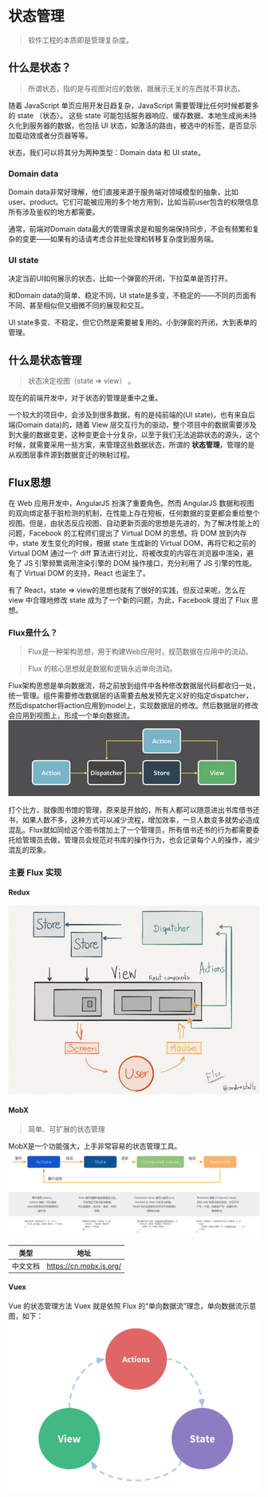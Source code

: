 # 状态管理
> 软件工程的本质即是管理复杂度。

## 什么是状态？
> 所谓状态，指的是与视图对应的数据，跟展示无关的东西就不算状态。

随着 JavaScript 单页应用开发日趋复杂，JavaScript 需要管理比任何时候都要多的 state （状态）。 这些 state 可能包括服务器响应、缓存数据、本地生成尚未持久化到服务器的数据，也包括 UI 状态，如激活的路由，被选中的标签，是否显示加载动效或者分页器等等。

状态，我们可以将其分为两种类型：Domain data 和  UI state。
### Domain data
Domain data非常好理解，他们直接来源于服务端对领域模型的抽象，比如user、product。它们可能被应用的多个地方用到，比如当前user包含的权限信息所有涉及鉴权的地方都需要。

通常，前端对Domain data最大的管理需求是和服务端保持同步，不会有频繁和复杂的变更——如果有的话请考虑合并批处理和转移复杂度到服务端。
### UI state
决定当前UI如何展示的状态，比如一个弹窗的开闭，下拉菜单是否打开。

和Domain data的简单、稳定不同，UI state是多变，不稳定的——不同的页面有不同、甚至相似但又细微不同的展现和交互。

UI state多变、不稳定，但它仍然是需要被复用的。小到弹窗的开闭，大到表单的管理。


## 什么是状态管理
> 状态决定视图（state => view） 。

现在的前端开发中，对于状态的管理是重中之重。

一个较大的项目中，会涉及到很多数据，有的是纯前端的(UI state)，也有来自后端(Domain data)的，随着 View 层交互行为的驱动，整个项目中的数据需要涉及到大量的数据变更，这种变更会十分复杂，以至于我们无法追踪状态的源头，这个时候，就需要采用一些方案，来管理这些数据状态，所谓的 **状态管理**，管理的是从视图层事件源到数据变迁的映射过程。


## Flux思想
在 Web 应用开发中，AngularJS 扮演了重要角色。然而 AngularJS 数据和视图的双向绑定基于脏检测的机制，在性能上存在短板，任何数据的变更都会重绘整个视图。但是，由状态反应视图、自动更新页面的思想是先进的，为了解决性能上的问题，Facebook 的工程师们提出了 Virtual DOM 的思想。将 DOM  放到内存中，state 发生变化的时候，根据 state 生成新的 Virtual DOM，再将它和之前的 Virtual DOM 通过一个 diff 算法进行对比，将被改变的内容在浏览器中渲染，避免了 JS 引擎频繁调用渲染引擎的 DOM 操作接口，充分利用了 JS 引擎的性能。有了 Virtual DOM 的支持，React 也诞生了。


有了 React，state => view的思想也就有了很好的实践，但反过来呢，怎么在 view 中合理地修改 state 成为了一个新的问题，为此，Facebook 提出了 Flux 思想。

### Flux是什么？
> Flux是一种架构思想，用于构建Web应用时，规范数据在应用中的流动。

> Flux 的核心思想就是数据和逻辑永远单向流动。

Flux架构思想是单向数据流，将之前放到组件中各种修改数据层代码都收归一处，统一管理。组件需要修改数据层的话需要去触发预先定义好的指定dispatcher，然后dispatcher将action应用到model上，实现数据层的修改。然后数据层的修改会应用到视图上，形成一个单向数据流。
![flux](/img/React/flux.jpeg)


打个比方，就像图书馆的管理，原来是开放的，所有人都可以随意进出书库借书还书，如果人数不多，这种方式可以减少流程，增加效率，一旦人数变多就势必造成混乱。Flux就如同给这个图书馆加上了一个管理员，所有借书还书的行为都需要委托给管理员去做，管理员会规范对书库的操作行为，也会记录每个人的操作，减少混乱的现象。

### 主要 Flux 实现

#### Redux
![redux](/img/React/redux.jpeg)
#### MobX
> 简单、可扩展的状态管理

MobX是一个功能强大，上手非常容易的状态管理工具。
![mobx](/img/React/mobx.png)

类型 |  地址
----------|-----------
中文文档  |  https://cn.mobx.js.org/

#### Vuex
Vue 的状态管理方法 Vuex 就是依照 Flux 的“单向数据流”理念，单向数据流示意图，如下：
![vuex](/img/React/vuex.png)
